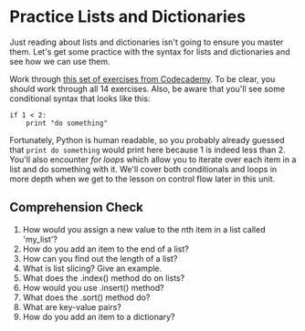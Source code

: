[//]: <> (author: Benjamin White)
[//]: <> (type: 3pc)
[//]: <> (time: 60)

# Practice Lists and Dictionaries

Just reading about lists and dictionaries isn't going to ensure you master them. Let's get some practice with the syntax for lists and dictionaries and see how we can use them. 

Work through [this set of exercises from Codecademy](http://www.codecademy.com/courses/python-beginner-en-pwmb1/0/1?curriculum_id=4f89dab3d788890003000096). To be clear, you should work through all 14 exercises. Also, be aware that you'll see some conditional syntax that looks like this:

    if 1 < 2:
        print "do something"

Fortunately, Python is human readable, so you probably already guessed that `print do something` would print here because 1 is indeed less than 2. You'll also encounter *for loops* which allow you to iterate over each item in a list and do something with it. We'll cover both conditionals and loops in more depth when we get to the lesson on control flow later in this unit. 

## Comprehension Check

1. How would you assign a new value to the *n*th item in a list called 'my_list'?
2. How do you add an item to the end of a list?
3. How can you find out the length of a list?
4. What is list slicing? Give an example.
5. What does the .index() method do on lists?
6. How would you use .insert() method?
7. What does the .sort() method do?
8. What are key-value pairs? 
9. How do you add an item to a dictionary?

